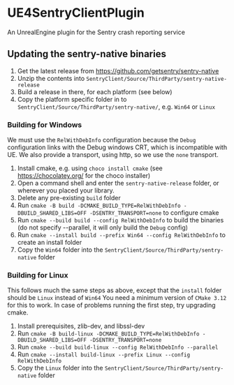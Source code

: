 # UE4SentryClientPlugin
An UnrealEngine plugin for the Sentry crash reporting service



## Updating the sentry-native binaries
1. Get the latest release from https://github.com/getsentry/sentry-native
2. Unzip the contents into `SentryClient/Source/ThirdParty/sentry-native-release`
3. Build a release in there, for each platform (see below)
4. Copy the platform specific folder in to `SentryClient/Source/ThirdParty/sentry-native/`, e.g. `Win64` or `Linux`


### Building for Windows
We must use the `RelWithDebInfo` configuration because the `Debug` configuration links with
the Debug windows CRT, which is incompatible with UE.
We also provide a transport, using http, so we use the `none` transport.

1. Install cmake, e.g. using `choco install cmake` (see https://chocolatey.org/ for the choco installer)
2. Open a command shell and enter the `sentry-native-release` folder, or wherever you placed your library.
3. Delete any pre-existing `build` folder
4. Run `cmake -B build -DCMAKE_BUILD_TYPE=RelWithDebInfo -DBUILD_SHARED_LIBS=OFF -DSENTRY_TRANSPORT=none` to configure cmake
6. Run `cmake --build build --config RelWithDebInfo` to build the binaries (do not specify --parallel, it will only build the `Debug` config)
7. Run `cmake --install build --prefix Win64 --config RelWithDebInfo` to create an install folder
8. Copy the `Win64` folder into the `SentryClient/Source/ThirdParty/sentry-native` folder

### Building for Linux
This follows much the same steps as above, except that the `install` folder should be `Linux` instead of `Win64`
You need a minimum version of `CMake 3.12` for this to work.  In case of problems running the first
step, try upgrading cmake.
1. Install prerequisites, zlib-dev, and libssl-dev
2. Run `cmake -B build-linux -DCMAKE_BUILD_TYPE=RelWithDebInfo -DBUILD_SHARED_LIBS=OFF -DSENTRY_TRANSPORT=none`
3. Run `cmake --build build-linux --config RelWithDebInfo --parallel`
4. Run `cmake --install build-linux --prefix Linux --config RelWithDebInfo`
5. Copy the `Linux` folder into the `SentryClient/Source/ThirdParty/sentry-native` folder
